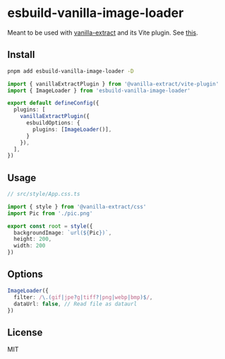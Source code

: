 # esbuild-vanilla-image-loader

Meant to be used with [vanilla-extract](https://github.com/vanilla-extract-css/vanilla-extract) and its Vite plugin. See [this](https://github.com/vanilla-extract-css/vanilla-extract/issues/665).

## Install

```bash
pnpm add esbuild-vanilla-image-loader -D
```

```ts
import { vanillaExtractPlugin } from '@vanilla-extract/vite-plugin'
import { ImageLoader } from 'esbuild-vanilla-image-loader'

export default defineConfig({
  plugins: [
    vanillaExtractPlugin({
      esbuildOptions: {
        plugins: [ImageLoader()],
      }
    }),
  ],
})
```

## Usage

```ts
// src/style/App.css.ts

import { style } from '@vanilla-extract/css'
import Pic from './pic.png'

export const root = style({
  backgroundImage: `url(${Pic})`,
  height: 200,
  width: 200
})
```

## Options

```ts
ImageLoader({
  filter: /\.(gif|jpe?g|tiff?|png|webp|bmp)$/,
  dataUrl: false, // Read file as dataurl
})
```

## License

MIT
